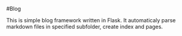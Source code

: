 #Blog

This is simple blog framework written in Flask. It automaticaly parse markdown files in specified subfolder, create index and pages.
